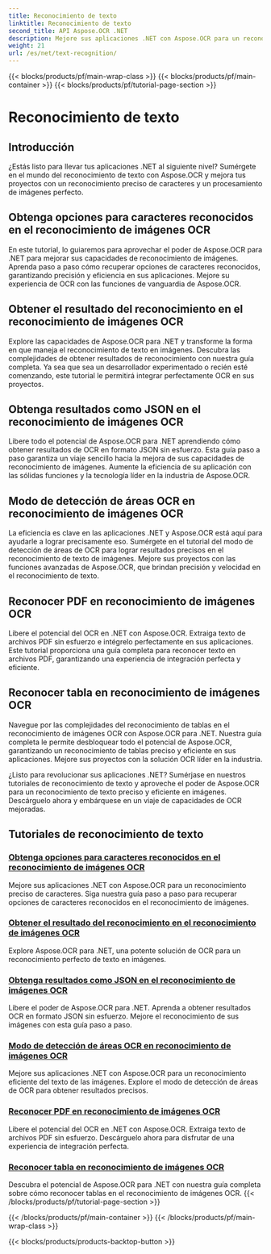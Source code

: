 ```yaml
---
title: Reconocimiento de texto
linktitle: Reconocimiento de texto
second_title: API Aspose.OCR .NET
description: Mejore sus aplicaciones .NET con Aspose.OCR para un reconocimiento preciso de caracteres. Descubra tutoriales para obtener opciones, resultados y formatos JSON en el reconocimiento de imágenes OCR.
weight: 21
url: /es/net/text-recognition/
---
```


{{< blocks/products/pf/main-wrap-class >}}
{{< blocks/products/pf/main-container >}}
{{< blocks/products/pf/tutorial-page-section >}}

# Reconocimiento de texto

## Introducción

¿Estás listo para llevar tus aplicaciones .NET al siguiente nivel? Sumérgete en el mundo del reconocimiento de texto con Aspose.OCR y mejora tus proyectos con un reconocimiento preciso de caracteres y un procesamiento de imágenes perfecto.

## Obtenga opciones para caracteres reconocidos en el reconocimiento de imágenes OCR

En este tutorial, lo guiaremos para aprovechar el poder de Aspose.OCR para .NET para mejorar sus capacidades de reconocimiento de imágenes. Aprenda paso a paso cómo recuperar opciones de caracteres reconocidos, garantizando precisión y eficiencia en sus aplicaciones. Mejore su experiencia de OCR con las funciones de vanguardia de Aspose.OCR.

## Obtener el resultado del reconocimiento en el reconocimiento de imágenes OCR

Explore las capacidades de Aspose.OCR para .NET y transforme la forma en que maneja el reconocimiento de texto en imágenes. Descubra las complejidades de obtener resultados de reconocimiento con nuestra guía completa. Ya sea que sea un desarrollador experimentado o recién esté comenzando, este tutorial le permitirá integrar perfectamente OCR en sus proyectos.

## Obtenga resultados como JSON en el reconocimiento de imágenes OCR

Libere todo el potencial de Aspose.OCR para .NET aprendiendo cómo obtener resultados de OCR en formato JSON sin esfuerzo. Esta guía paso a paso garantiza un viaje sencillo hacia la mejora de sus capacidades de reconocimiento de imágenes. Aumente la eficiencia de su aplicación con las sólidas funciones y la tecnología líder en la industria de Aspose.OCR.

## Modo de detección de áreas OCR en reconocimiento de imágenes OCR

La eficiencia es clave en las aplicaciones .NET y Aspose.OCR está aquí para ayudarle a lograr precisamente eso. Sumérgete en el tutorial del modo de detección de áreas de OCR para lograr resultados precisos en el reconocimiento de texto de imágenes. Mejore sus proyectos con las funciones avanzadas de Aspose.OCR, que brindan precisión y velocidad en el reconocimiento de texto.

## Reconocer PDF en reconocimiento de imágenes OCR

Libere el potencial del OCR en .NET con Aspose.OCR. Extraiga texto de archivos PDF sin esfuerzo e intégrelo perfectamente en sus aplicaciones. Este tutorial proporciona una guía completa para reconocer texto en archivos PDF, garantizando una experiencia de integración perfecta y eficiente.

## Reconocer tabla en reconocimiento de imágenes OCR

Navegue por las complejidades del reconocimiento de tablas en el reconocimiento de imágenes OCR con Aspose.OCR para .NET. Nuestra guía completa le permite desbloquear todo el potencial de Aspose.OCR, garantizando un reconocimiento de tablas preciso y eficiente en sus aplicaciones. Mejore sus proyectos con la solución OCR líder en la industria.

¿Listo para revolucionar sus aplicaciones .NET? Sumérjase en nuestros tutoriales de reconocimiento de texto y aproveche el poder de Aspose.OCR para un reconocimiento de texto preciso y eficiente en imágenes. Descárguelo ahora y embárquese en un viaje de capacidades de OCR mejoradas.
## Tutoriales de reconocimiento de texto
### [Obtenga opciones para caracteres reconocidos en el reconocimiento de imágenes OCR](./get-choices-for-recognized-characters/)
Mejore sus aplicaciones .NET con Aspose.OCR para un reconocimiento preciso de caracteres. Siga nuestra guía paso a paso para recuperar opciones de caracteres reconocidos en el reconocimiento de imágenes.
### [Obtener el resultado del reconocimiento en el reconocimiento de imágenes OCR](./get-recognition-result/)
Explore Aspose.OCR para .NET, una potente solución de OCR para un reconocimiento perfecto de texto en imágenes.
### [Obtenga resultados como JSON en el reconocimiento de imágenes OCR](./get-result-as-json/)
Libere el poder de Aspose.OCR para .NET. Aprenda a obtener resultados OCR en formato JSON sin esfuerzo. Mejore el reconocimiento de sus imágenes con esta guía paso a paso.
### [Modo de detección de áreas OCR en reconocimiento de imágenes OCR](./ocr-detect-areas-mode/)
Mejore sus aplicaciones .NET con Aspose.OCR para un reconocimiento eficiente del texto de las imágenes. Explore el modo de detección de áreas de OCR para obtener resultados precisos.
### [Reconocer PDF en reconocimiento de imágenes OCR](./recognize-pdf/)
Libere el potencial del OCR en .NET con Aspose.OCR. Extraiga texto de archivos PDF sin esfuerzo. Descárguelo ahora para disfrutar de una experiencia de integración perfecta.
### [Reconocer tabla en reconocimiento de imágenes OCR](./recognize-table/)
Descubra el potencial de Aspose.OCR para .NET con nuestra guía completa sobre cómo reconocer tablas en el reconocimiento de imágenes OCR.
{{< /blocks/products/pf/tutorial-page-section >}}

{{< /blocks/products/pf/main-container >}}
{{< /blocks/products/pf/main-wrap-class >}}

{{< blocks/products/products-backtop-button >}}

